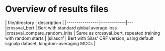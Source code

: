 # Overview of results files


| file/directory | description |
|----------------|-------------|---
|crossval_bert | Bert with standard global average loss
|crossval_compare_random_inits | Same as crossval_bert, repeated training with random starts |
|silascrf | Bert with Silas' CRF version, using default signalp dataset, kingdom-averaging MCCs |

